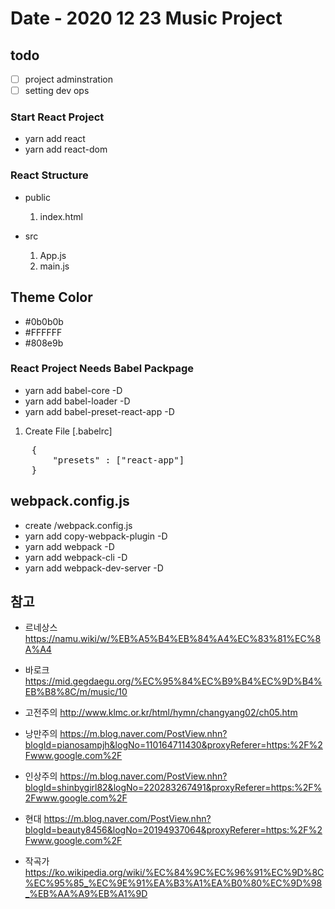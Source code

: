 # Date - 2020 12 23 Music Project

## todo

- [ ] project adminstration
- [ ] setting dev ops

### Start React Project

- yarn add react
- yarn add react-dom

### React Structure

- public
  1. index.html
- src

  1. App.js
  2. main.js

## Theme Color

- #0b0b0b
- #FFFFFF
- #808e9b

### React Project Needs Babel Packpage

- yarn add babel-core -D
- yarn add babel-loader -D
- yarn add babel-preset-react-app -D

1. Create File [.babelrc]
<pre>
    {
        "presets" : ["react-app"]
    }
</pre>

## webpack.config.js

- create /webpack.config.js
- yarn add copy-webpack-plugin -D
- yarn add webpack -D
- yarn add webpack-cli -D
- yarn add webpack-dev-server -D

## 참고

- 르네상스 https://namu.wiki/w/%EB%A5%B4%EB%84%A4%EC%83%81%EC%8A%A4

- 바로크 https://mid.gegdaegu.org/%EC%95%84%EC%B9%B4%EC%9D%B4%EB%B8%8C/m/music/10

- 고전주의 http://www.klmc.or.kr/html/hymn/changyang02/ch05.htm

- 낭만주의 https://m.blog.naver.com/PostView.nhn?blogId=pianosampjh&logNo=110164711430&proxyReferer=https:%2F%2Fwww.google.com%2F

- 인상주의 https://m.blog.naver.com/PostView.nhn?blogId=shinbygirl82&logNo=220283267491&proxyReferer=https:%2F%2Fwww.google.com%2F

- 현대 https://m.blog.naver.com/PostView.nhn?blogId=beauty8456&logNo=20194937064&proxyReferer=https:%2F%2Fwww.google.com%2F

- 작곡가 https://ko.wikipedia.org/wiki/%EC%84%9C%EC%96%91%EC%9D%8C%EC%95%85_%EC%9E%91%EA%B3%A1%EA%B0%80%EC%9D%98_%EB%AA%A9%EB%A1%9D

